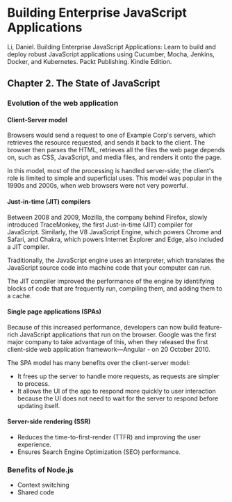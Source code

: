 # Building Enterprise JavaScript Applications

Li, Daniel.
Building Enterprise JavaScript Applications: Learn to build and deploy robust JavaScript applications using Cucumber, Mocha, Jenkins, Docker, and Kubernetes.
Packt Publishing. Kindle Edition.

## Chapter 2. The State of JavaScript

### Evolution of the web application

#### Client-Server model

Browsers would send a request to one of Example Corp's servers, which retrieves the resource requested, and sends it back to the client. The browser then parses the HTML, retrieves all the files the web page depends on, such as CSS, JavaScript, and media files, and renders it onto the page.

In this model, most of the processing is handled server-side; the client's role is limited to simple and superficial uses. This model was popular in the 1990s and 2000s, when web browsers were not very powerful.

#### Just-in-time (JIT) compilers

Between 2008 and 2009, Mozilla, the company behind Firefox, slowly introduced TraceMonkey, the first Just-in-time (JIT) compiler for JavaScript. Similarly, the V8 JavaScript Engine, which powers Chrome and Safari, and Chakra, which powers Internet Explorer and Edge, also included a JIT compiler.

Traditionally, the JavaScript engine uses an interpreter, which translates the JavaScript source code into machine code that your computer can run.

The JIT compiler improved the performance of the engine by identifying blocks of code that are frequently run, compiling them, and adding them to a cache.

#### Single page applications (SPAs)

Because of this increased performance, developers can now build feature-rich JavaScript applications that run on the browser. Google was the first major company to take advantage of this, when they released the first client-side web application framework—Angular - on 20 October 2010.

The SPA model has many benefits over the client-server model:

- It frees up the server to handle more requests, as requests are simpler to process.
- It allows the UI of the app to respond more quickly to user interaction because the UI does not need to wait for the server to respond before updating itself.

#### Server-side rendering (SSR)

- Reduces the time-to-first-render (TTFR) and improving the user experience.
- Ensures Search Engine Optimization (SEO) performance.

### Benefits of Node.js

- Context switching
- Shared code
